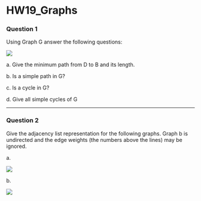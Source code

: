 # HW19_Graphs

### Question 1

Using Graph G answer the following questions:

![](/Classroom/assets/images/hw/HW19_Graph_G.png)

a. Give the minimum path from D to B and its length.

b. Is a simple path in G?

c. Is a cycle in G?

d. Give all simple cycles of G

---

### Question 2

Give the adjacency list representation for the following graphs. Graph b is undirected and the edge weights (the numbers above the lines) may be ignored.

a.

![](/Classroom/assets/images/hw/HW19_Q2a.png)

b.

![](/Classroom/assets/images/hw/HW19_Q2b.png)
